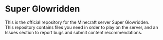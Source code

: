 # Super Glowridden
This is the official repository for the Minecraft server Super Glowridden. This repository contains files you need in order to play on the server, and an Issues section to report bugs and submit content recommendations. 
